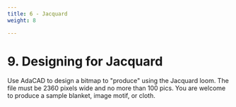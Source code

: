 ```yaml
---
title: 6 - Jacquard
weight: 8

---
```


# 9. Designing for Jacquard



Use AdaCAD to design a bitmap to "produce" using the Jacquard loom. The file must be 2360 pixels wide and no more than 100 pics. You are welcome to produce a sample blanket, image motif, or cloth. 


